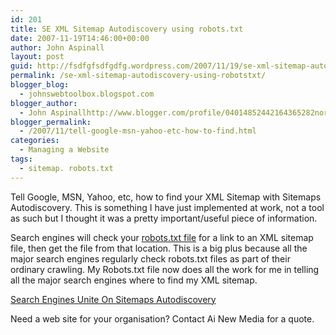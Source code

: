 ```yaml
---
id: 201
title: SE XML Sitemap Autodiscovery using robots.txt
date: 2007-11-19T14:46:00+00:00
author: John Aspinall
layout: post
guid: http://fsdfgfsdfgdfg.wordpress.com/2007/11/19/se-xml-sitemap-autodiscovery-using-robotstxt/
permalink: /se-xml-sitemap-autodiscovery-using-robotstxt/
blogger_blog:
  - johnswebtoolbox.blogspot.com
blogger_author:
  - John Aspinallhttp://www.blogger.com/profile/04014852442164365282noreply@blogger.com
blogger_permalink:
  - /2007/11/tell-google-msn-yahoo-etc-how-to-find.html
categories:
  - Managing a Website
tags:
  - sitemap. robots.txt
---
```

Tell Google, MSN, Yahoo, etc, how to find your XML Sitemap with Sitemaps Autodiscovery. This is something I have just implemented at work, not a tool as such but I thought it was a pretty important/useful piece of information.

Search engines will check your  [robots.txt file](http://www.robotstxt.org/wc/exclusion.html#robotstxt) for a link to an XML sitemap file, then get the file from that location. This is a big plus because all the major search engines regularly check robots.txt files as part of their ordinary crawling. My Robots.txt file now does all the work for me in telling all the major search engines where to find my XML sitemap.

[Search Engines Unite On Sitemaps Autodiscovery](http://searchengineland.com/070411-080716.php) 

<div class="blogger-post-footer">
  Need a web site for your organisation? Contact Ai New Media for a quote.
</div>